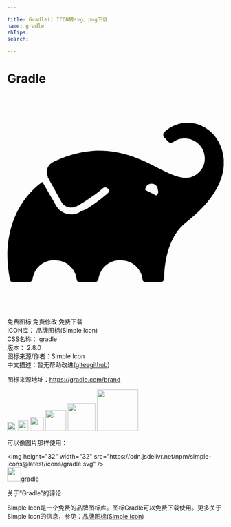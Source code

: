 ```yaml
---

title: Gradle() ICON转svg、png下载
name: gradle
zhTips: 
search: 

---
```


# Gradle  <small style="font-size: 60%;font-weight: 100"></small>

<div id="svg" class="svg-wrap">
<svg role="img" viewBox="0 0 24 24" xmlns="http://www.w3.org/2000/svg"><title>Gradle icon</title><path d="M22.7 4.3c-1.5-1.5-3.8-1.5-5.3-.1-.1.1-.1.2-.1.3 0 .1 0 .2.1.3l.5.5c.1.1.3.1.5 0 .4-.3.8-.4 1.3-.4 1.2 0 2.2 1 2.2 2.2 0 .6-.2 1.1-.6 1.5-3 3-7.1-5.4-16.2-1.1-.6.3-.9 1-.6 1.6v.1L6 11.9c.3.6 1.1.8 1.7.5l.7-.4c.8-.5 1.5-1 2.2-1.6.1-.1.4-.1.5 0 .2.1.2.3.1.5l-.1.1c-.7.6-1.5 1.2-2.3 1.7l-.7.3c-.3.2-.6.3-1 .3-.7 0-1.4-.4-1.7-1L3.9 9.7c-2.8 2-4.6 5.9-3.6 10.8 0 .2.2.3.4.3h1.7c.2 0 .3-.1.4-.3.2-1.4 1.4-2.3 2.8-2.1 1.1.1 2 1 2.1 2.1 0 .2.2.3.4.3h1.6c.2 0 .3-.1.4-.3.2-1.4 1.4-2.3 2.8-2.1 1.1.1 2 1 2.1 2.1 0 .2.2.3.4.3H17c.2 0 .4-.2.4-.4 0-2.3.7-4.9 2.4-6.2 5.9-4.6 4.3-8.5 2.9-9.9zm-6.2 6.9l-1.2-.6c0-.4.3-.7.7-.7.4 0 .7.3.7.7.1.3 0 .5-.2.6z"/></svg>
</div>
<detail full-name='gradle'></detail>

<div class="detail-page">
<p>
<span><span class="badge-success badge">免费图标</span> <span class="badge-success badge">免费修改</span>  <span class="badge-success badge">免费下载</span> </span>
<br/>
<span>
ICON库：
<span class="badge-secondary badge">品牌图标(Simple Icon)</span> 
</span>
<br/>
<span>
CSS名称：
<span class="badge-secondary badge">gradle</span> 
</span>

<br/>
<span>
版本：
<span class="badge-secondary badge">2.8.0</span> 
</span>
<br/>
<span>图标来源/作者：<span class="badge-light badge">Simple Icon</span></span> 
<br/>
<span class="zh-detail">中文描述：暂无<span class="help-link"><span>帮助改进</span>(<a href="https://gitee.com/liuwave/icon-helper/edit/master/json/brands/gradle.json" target="_blank" rel="noopener noreferrer">gitee</a><a href="https://github.com/liuwave/icon-helper/edit/master/json/brands/gradle.json" target="_blank" rel="noopener noreferrer">github</a></span>)</span><br/>
</p>
</div><div class="description description alert alert-light"><p>图标来源地址：<a href="https://gradle.com/brand" target="_blank" rel="noopener noreferrer">https://gradle.com/brand</a></p></div>
<div class="alert alert-dark">
<img height="21" width="21" src="https://cdn.jsdelivr.net/npm/simple-icons@latest/icons/gradle.svg" />
<img height="24" width="24" src="https://cdn.jsdelivr.net/npm/simple-icons@latest/icons/gradle.svg" />
<img height="32" width="32" src="https://cdn.jsdelivr.net/npm/simple-icons@latest/icons/gradle.svg" />
<img height="48" width="48" src="https://cdn.jsdelivr.net/npm/simple-icons@latest/icons/gradle.svg" />
<img height="64" width="64" src="https://cdn.jsdelivr.net/npm/simple-icons@latest/icons/gradle.svg" />
<img height="96" width="96" src="https://cdn.jsdelivr.net/npm/simple-icons@latest/icons/gradle.svg" />

</div>
<div>
  <p>可以像图片那样使用：    
  </p>
  <div class="alert alert-primary" style="font-size: 14px">
    &lt;img height="32" width="32" src="https://cdn.jsdelivr.net/npm/simple-icons@latest/icons/gradle.svg" /&gt;
    <copy-btn content='<img height="32" width="32" src="https://cdn.jsdelivr.net/npm/simple-icons@latest/icons/gradle.svg" />'></copy-btn>
  </div>
  <div class="alert alert-secondary">
    <img height="32" width="32" src="https://cdn.jsdelivr.net/npm/simple-icons@latest/icons/gradle.svg" />gradle
    <copy-btn content="gradle" btn-title="复制图标名称"></copy-btn>
  </div>
</div>

<Vssue title="关于“Gradle”的评论" >关于“Gradle”的评论</Vssue>


<div><p>Simple Icon是一个免费的品牌图标库。图标Gradle可以免费下载使用。更多关于  Simple Icon的信息，参见：<a target="_blank" href="https://iconhelper.cn/brands.html">品牌图标(Simple Icon)</a>
</p></div>
